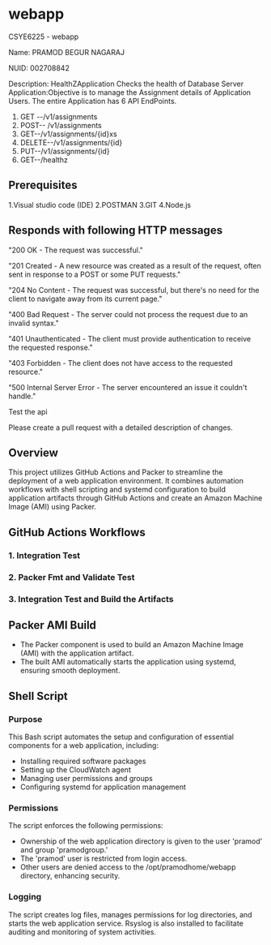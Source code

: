 # webapp

CSYE6225 - webapp

Name: PRAMOD BEGUR NAGARAJ

NUID: 002708842

Description: HealthZApplication
Checks the health of Database Server
Application:Objective is to manage the Assignment details of Application Users.
The entire Application has 6 API EndPoints.

1.  GET --/v1/assignments
2.  POST-- /v1/assignments
3.  GET--/v1/assignments/{id}xs
4.  DELETE--/v1/assignments/{id}
5.  PUT--/v1/assignments/{id}
6.  GET--/healthz

## Prerequisites

1.Visual studio code (IDE)
2.POSTMAN
3.GIT
4.Node.js

## Responds with following HTTP messages

"200 OK - The request was successful."

"201 Created - A new resource was created as a result of the request, often sent in response to a POST or some PUT requests."

"204 No Content - The request was successful, but there's no need for the client to navigate away from its current page."

"400 Bad Request - The server could not process the request due to an invalid syntax."

"401 Unauthenticated - The client must provide authentication to receive the requested response."

"403 Forbidden - The client does not have access to the requested resource."

"500 Internal Server Error - The server encountered an issue it couldn't handle."

Test the api

Please create a pull request with a detailed description of changes.


## Overview

This project utilizes GitHub Actions and Packer to streamline the deployment of a web application environment. It combines automation workflows with shell scripting and systemd configuration to build application artifacts through GitHub Actions and create an Amazon Machine Image (AMI) using Packer.

## GitHub Actions Workflows

### 1. Integration Test

### 2. Packer Fmt and Validate Test

### 3. Integration Test and Build the Artifacts


## Packer AMI Build

- The Packer component is used to build an Amazon Machine Image (AMI) with the application artifact.
- The built AMI automatically starts the application using systemd, ensuring smooth deployment.

## Shell Script

### Purpose

This Bash script automates the setup and configuration of essential components for a web application, including:

- Installing required software packages
- Setting up the CloudWatch agent
- Managing user permissions and groups
- Configuring systemd for application management

### Permissions

The script enforces the following permissions:

- Ownership of the web application directory is given to the user 'pramod' and group 'pramodgroup.'
- The 'pramod' user is restricted from login access.
- Other users are denied access to the /opt/pramodhome/webapp directory, enhancing security.

### Logging

The script creates log files, manages permissions for log directories, and starts the web application service. Rsyslog is also installed to facilitate auditing and monitoring of system activities.
